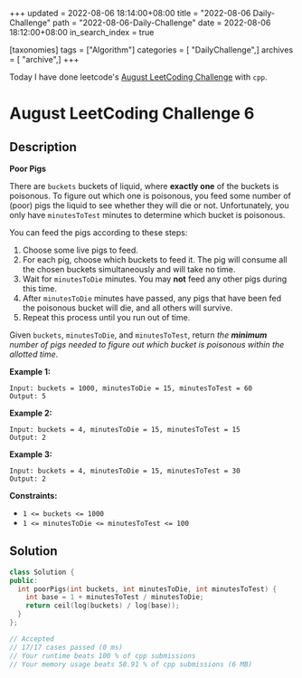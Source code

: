 +++
updated = 2022-08-06 18:14:00+08:00
title = "2022-08-06 Daily-Challenge"
path = "2022-08-06-Daily-Challenge"
date = 2022-08-06 18:12:00+08:00
in_search_index = true

[taxonomies]
tags = ["Algorithm"]
categories = [ "DailyChallenge",]
archives = [ "archive",]
+++

Today I have done leetcode's [August LeetCoding Challenge](https://leetcode.com/problems/poor-pigs/) with `cpp`.

<!-- more -->

# August LeetCoding Challenge 6

## Description

**Poor Pigs**

There are `buckets` buckets of liquid, where **exactly one** of the buckets is poisonous. To figure out which one is poisonous, you  feed some number of (poor) pigs the liquid to see whether they will die  or not. Unfortunately, you only have `minutesToTest` minutes to determine which bucket is poisonous.

You can feed the pigs according to these steps:

1. Choose some live pigs to feed.
2. For each pig, choose which buckets to feed it. The pig will consume all the chosen buckets simultaneously and will take no time.
3. Wait for `minutesToDie` minutes. You may **not** feed any other pigs during this time.
4. After `minutesToDie` minutes have passed, any pigs that have been fed the poisonous bucket will die, and all others will survive.
5. Repeat this process until you run out of time.

Given `buckets`, `minutesToDie`, and `minutesToTest`, return *the **minimum** number of pigs needed to figure out which bucket is poisonous within the allotted time*.

 

**Example 1:**

```
Input: buckets = 1000, minutesToDie = 15, minutesToTest = 60
Output: 5
```

**Example 2:**

```
Input: buckets = 4, minutesToDie = 15, minutesToTest = 15
Output: 2
```

**Example 3:**

```
Input: buckets = 4, minutesToDie = 15, minutesToTest = 30
Output: 2
```

 

**Constraints:**

- `1 <= buckets <= 1000`
- `1 <= minutesToDie <= minutesToTest <= 100`

## Solution

``` cpp
class Solution {
public:
  int poorPigs(int buckets, int minutesToDie, int minutesToTest) {
    int base = 1 + minutesToTest / minutesToDie;
    return ceil(log(buckets) / log(base));
  }
};

// Accepted
// 17/17 cases passed (0 ms)
// Your runtime beats 100 % of cpp submissions
// Your memory usage beats 58.91 % of cpp submissions (6 MB)
```
